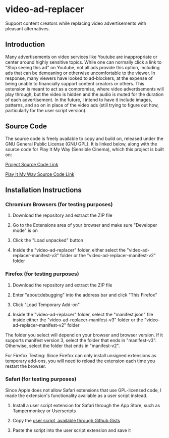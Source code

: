 # video-ad-replacer
Support content creators while replacing video advertisements with pleasant alternatives.

## Introduction
Many advertisements on video services like Youtube are inappropriate or center around highly sensitive topics. While one can normally click a link to "Stop seeing this ad" on Youtube, not all ads provide this option, including ads that can be demeaning or otherwise uncomfortable to the viewer. In response, many viewers have looked to ad-blockers, at the expense of being unable to financially support content creators or others. This extension is meant to act as a compromise, where video advertisements will play through, but the video is hidden and the audio is muted for the duration of each advertisement. In the future, I intend to have it include images, patterns, and so on in place of the video ads (still trying to figure out how, particularly for the user script version).

## Source Code
The source code is freely available to copy and build on, released under the GNU General Public License (GNU GPL). It is linked below, along with the source code for Play It My Way (Sensible Cinema), which this project is built on:

[Project Source Code Link](https://github.com/jacob-willden/video-ad-replacer/)

[Play It My Way Source Code Link](https://github.com/rdp/sensible-cinema/)

## Installation Instructions

### Chromium Browsers (for testing purposes)

1. Download the repository and extract the ZIP file

2. Go to the Extensions area of your browser and make sure "Developer mode" is on

3. Click the "Load unpacked" button

4. Inside the "video-ad-replacer" folder, either select the "video-ad-replacer-manifest-v3" folder or the "video-ad-replacer-manifest-v2" folder

### Firefox (for testing purposes)

1. Download the repository and extract the ZIP file

2. Enter "about:debugging" into the address bar and click "This Firefox"

3. Click "Load Temporary Add-on"

4. Inside the "video-ad-replacer" folder, select the "manifest.json" file inside either the "video-ad-replacer-manifest-v3" folder or the "video-ad-replacer-manifest-v2" folder

The folder you select will depend on your browser and browser version. If it supports manifest version 3, select the folder that ends in "manifest-v3". Otherwise, select the folder that ends in "manifest-v2".

For Firefox Testing: Since Firefox can only install unsigned extensions as temporary add-ons, you will need to reload the extension each time you restart the browser.

### Safari (for testing purposes)

Since Apple does not allow Safari extensions that use GPL-licensed code, I made the extension's functionality available as a user script instead.

1. Install a user script extension for Safari through the App Store, such as Tampermonkey or Userscripts

2. Copy the [user script, available through Github Gists](https://gist.github.com/jacob-willden/c0483aaf56ad48965ac2c9d0a1c350c4)

3. Paste the script into the user script extension and save it
